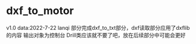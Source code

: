 # dxf_to_motor
v1.0
  data:2022-7-22
  lanqi
  部分完成dxf_to_txt部分，dxf读取部分应用了dxflib的内容
  输出对象为控制台
  Drill类应该就不要了吧，放在后续部分中可能会更好
